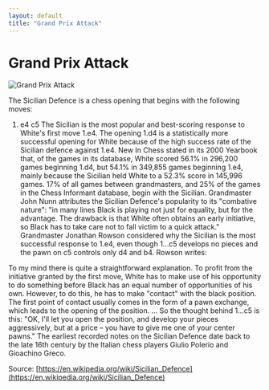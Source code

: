 ```yaml
---
layout: default
title: "Grand Prix Attack"
---
```


# Grand Prix Attack

![Grand Prix Attack](https://www.thechesswebsite.com/wp-content/uploads/2013/02/grand-prix-attack-featured1.jpg)

The Sicilian Defence is a chess opening that begins with the following moves:

1. e4 c5
The Sicilian is the most popular and best-scoring response to White's first move 1.e4. The opening 1.d4 is a statistically more successful opening for White because of the high success rate of the Sicilian defence against 1.e4. New In Chess stated in its 2000 Yearbook that, of the games in its database, White scored 56.1% in 296,200 games beginning 1.d4, but 54.1% in 349,855 games beginning 1.e4, mainly because the Sicilian held White to a 52.3% score in 145,996 games.
17% of all games between grandmasters, and 25% of the games in the Chess Informant database, begin with the Sicilian.
Grandmaster John Nunn attributes the Sicilian Defence's popularity to its "combative nature": "in many lines Black is playing not just for equality, but for the advantage. The drawback is that White often obtains an early initiative, so Black has to take care not to fall victim to a quick attack." Grandmaster Jonathan Rowson considered why the Sicilian is the most successful response to 1.e4, even though 1...c5 develops no pieces and the pawn on c5 controls only d4 and b4. Rowson writes:

To my mind there is quite a straightforward explanation. To profit from the initiative granted by the first move, White has to make use of his opportunity to do something before Black has an equal number of opportunities of his own. However, to do this, he has to make "contact" with the black position. The first point of contact usually comes in the form of a pawn exchange, which leads to the opening of the position. ... So the thought behind 1...c5 is this: "OK, I'll let you open the position, and develop your pieces aggressively, but at a price – you have to give me one of your center pawns."
The earliest recorded notes on the Sicilian Defence date back to the late 16th century by the Italian chess players Giulio Polerio and Gioachino Greco.

Source: [https://en.wikipedia.org/wiki/Sicilian_Defence](https://en.wikipedia.org/wiki/Sicilian_Defence)
